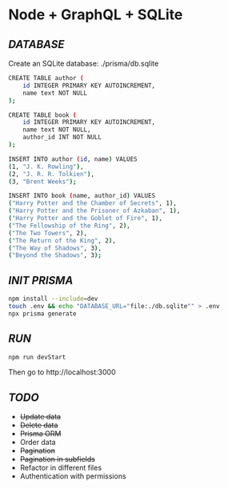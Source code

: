 # Node + GraphQL + SQLite

## _DATABASE_
Create an SQLite database: ./prisma/db.sqlite
```sh
CREATE TABLE author (
    id INTEGER PRIMARY KEY AUTOINCREMENT,
    name text NOT NULL
);

CREATE TABLE book (
    id INTEGER PRIMARY KEY AUTOINCREMENT,
    name text NOT NULL,
    author_id INT NOT NULL
);

INSERT INTO author (id, name) VALUES 
(1, "J. K. Rowling"),
(2, "J. R. R. Tolkien"),
(3, "Brent Weeks");

INSERT INTO book (name, author_id) VALUES
("Harry Potter and the Chamber of Secrets", 1),
("Harry Potter and the Prisoner of Azkaban", 1),
("Harry Potter and the Goblet of Fire", 1),
("The Fellowship of the Ring", 2),
("The Two Towers", 2),
("The Return of the King", 2),
("The Way of Shadows", 3),
("Beyond the Shadows", 3);
```
## _INIT PRISMA_
```sh
npm install --include=dev
touch .env && echo "DATABASE_URL="file:./db.sqlite"" > .env
npx prisma generate
```

## _RUN_

```sh
npm run devStart
```

Then go to http://localhost:3000


## _TODO_

- ~~Update data~~
- ~~Delete data~~
- ~~Prisma ORM~~
- Order data
- ~~Pagination~~
- ~~Pagination in subfields~~
- Refactor in different files
- Authentication with permissions
